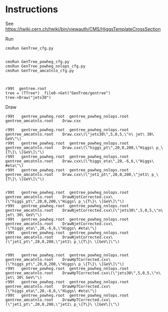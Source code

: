 Instructions
====

See
    https://twiki.cern.ch/twiki/bin/viewauth/CMS/HiggsTemplateCrossSection
    

Run

    cmsRun GenTree_cfg.py
    
    
    cmsRun GenTree_powheg_cfg.py
    cmsRun GenTree_powheg_nnlops_cfg.py
    cmsRun GenTree_amcatnlo_cfg.py


    
    r99t  gentree.root
    tree = (TTree*) _file0->Get("GenTree/gentree")
    tree->Draw("jets30")
    
    
Draw

    r99t   gentree_powheg.root  gentree_powheg_nnlops.root   gentree_amcatnlo.root    Draw.cxx
    
    r99t   gentree_powheg.root  gentree_powheg_nnlops.root   gentree_amcatnlo.root    Draw.cxx\(\"jets30\",5,0,5,\"n\ jet\ 30\ GeV\"\)
    r99t   gentree_powheg.root  gentree_powheg_nnlops.root   gentree_amcatnlo.root    Draw.cxx\(\"higgs_pt\",20,0,200,\"Higgs\ p_\{T\}\ \[GeV\]\"\)
    r99t   gentree_powheg.root  gentree_powheg_nnlops.root   gentree_amcatnlo.root    Draw.cxx\(\"higgs_eta\",20,-6,6,\"Higgs\ #eta\"\)
    r99t   gentree_powheg.root  gentree_powheg_nnlops.root   gentree_amcatnlo.root    Draw.cxx\(\"jet1_pt\",20,0,200,\"jet1\ p_\{T\}\ \[GeV\]\"\)


    r99t   gentree_powheg.root  gentree_powheg_nnlops.root   gentree_amcatnlo.root    DrawNjetCorrected.cxx\(\"higgs_pt\",20,0,200,\"Higgs\ p_\{T\}\ \[GeV\]\"\)
    r99t   gentree_powheg.root  gentree_powheg_nnlops.root   gentree_amcatnlo.root    DrawNjetCorrected.cxx\(\"jets30\",5,0,5,\"n\ jet\ 30\ GeV\"\)
    r99t   gentree_powheg.root  gentree_powheg_nnlops.root   gentree_amcatnlo.root    DrawNjetCorrected.cxx\(\"higgs_eta\",20,-6,6,\"Higgs\ #eta\"\)
    r99t   gentree_powheg.root  gentree_powheg_nnlops.root   gentree_amcatnlo.root    DrawNjetCorrected.cxx\(\"jet1_pt\",20,0,200,\"jet1\ p_\{T\}\ \[GeV\]\"\)


    r99t   gentree_powheg.root  gentree_powheg_nnlops.root   gentree_amcatnlo.root    DrawHpTCorrected.cxx\(\"higgs_pt\",20,0,200,\"Higgs\ p_\{T\}\ \[GeV\]\"\)
    r99t   gentree_powheg.root  gentree_powheg_nnlops.root   gentree_amcatnlo.root    DrawHpTCorrected.cxx\(\"jets30\",5,0,5,\"n\ jet\ 30\ GeV\"\)
    r99t   gentree_powheg.root  gentree_powheg_nnlops.root   gentree_amcatnlo.root    DrawHpTCorrected.cxx\(\"higgs_eta\",20,-6,6,\"Higgs\ #eta\"\)
    r99t   gentree_powheg.root  gentree_powheg_nnlops.root   gentree_amcatnlo.root    DrawHpTCorrected.cxx\(\"jet1_pt\",20,0,200,\"jet1\ p_\{T\}\ \[GeV\]\"\)
    
    